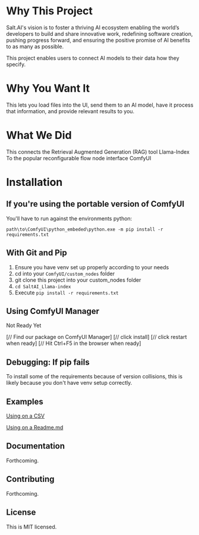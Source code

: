 
# Why This Project

Salt.AI's vision is to foster a thriving AI ecosystem enabling the world’s developers to build and share innovative work, redefining software creation, pushing progress forward, and ensuring the positive promise of AI benefits to as many as possible.

This project enables users to connect AI models to their data how they specify.

# Why You Want It

This lets you load files into the UI, send them to an AI model, have it process that
information, and provide relevant results to you.

# What We Did

This connects the Retrieval Augmented Generation (RAG) tool Llama-Index
To the popular reconfigurable flow node interface ComfyUI

# Installation

## If you're using the portable version of ComfyUI 

You'll have to run against the environments python:

`path\to\ComfyUI\python_embeded\python.exe -m pip install -r requirements.txt`

## With Git and Pip

1. Ensure you have venv set up properly according to your needs
2. cd into your `ComfyUI/custom_nodes` folder
3. git clone this project into your custom_nodes folder
4. `cd SaltAI_Llama-index`
5. Execute `pip install -r requirements.txt`

## Using ComfyUI Manager

Not Ready Yet

[// Find our package on ComfyUI Manager]
[// click install]
[// click restart when ready]
[// Hit Ctrl+F5 in the browser when ready]

## Debugging: If pip fails

To install some of the requirements because of version collisions, this is likely because you don't have venv setup correctly.

## Examples

[Using on a CSV](examples/image.png)

[Using on a Readme.md](examples/image_2_.png)

## Documentation

Forthcoming.

## Contributing

Forthcoming.

## License

This is MIT licensed.